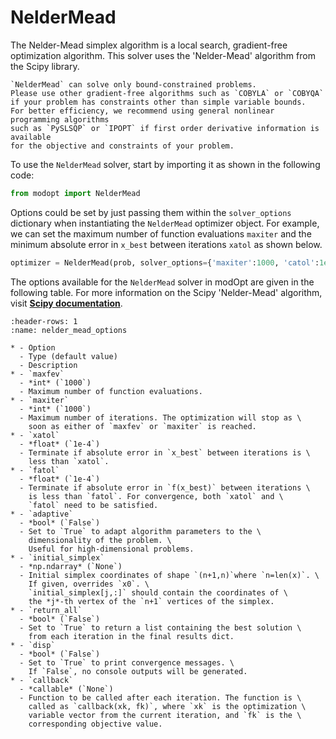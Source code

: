 # NelderMead

The Nelder-Mead simplex algorithm is a local search, gradient-free optimization algorithm.
This solver uses the 'Nelder-Mead' algorithm from the Scipy library.
```{note}
`NelderMead` can solve only bound-constrained problems.
Please use other gradient-free algorithms such as `COBYLA` or `COBYQA` 
if your problem has constraints other than simple variable bounds.
For better efficiency, we recommend using general nonlinear programming algorithms
such as `PySLSQP` or `IPOPT` if first order derivative information is available 
for the objective and constraints of your problem.
```

To use the `NelderMead` solver, start by importing it as shown in the following code:

```py
from modopt import NelderMead
```

Options could be set by just passing them within the `solver_options` dictionary when 
instantiating the `NelderMead` optimizer object.
For example, we can set the maximum number of function evaluations `maxiter` 
and the minimum absolute error in `x_best` between iterations `xatol` as shown below.

```py
optimizer = NelderMead(prob, solver_options={'maxiter':1000, 'catol':1e-6})
```

The  options available for the `NelderMead` solver in modOpt are given in the following table.
For more information on the Scipy 'Nelder-Mead' algorithm, visit
**[Scipy documentation](https://docs.scipy.org/doc/scipy/reference/optimize.minimize-neldermead.html)**.

```{list-table} NelderMead solver options
:header-rows: 1
:name: nelder_mead_options

* - Option
  - Type (default value)
  - Description
* - `maxfev`
  - *int* (`1000`)
  - Maximum number of function evaluations.
* - `maxiter`
  - *int* (`1000`)
  - Maximum number of iterations. The optimization will stop as \
    soon as either of `maxfev` or `maxiter` is reached.
* - `xatol`
  - *float* (`1e-4`)
  - Terminate if absolute error in `x_best` between iterations is \
    less than `xatol`.
* - `fatol`
  - *float* (`1e-4`)
  - Terminate if absolute error in `f(x_best)` between iterations \
    is less than `fatol`. For convergence, both `xatol` and \
    `fatol` need to be satisfied.
* - `adaptive`
  - *bool* (`False`)
  - Set to `True` to adapt algorithm parameters to the \
    dimensionality of the problem. \
    Useful for high-dimensional problems.
* - `initial_simplex`
  - *np.ndarray* (`None`)
  - Initial simplex coordinates of shape `(n+1,n)`where `n=len(x)`. \
    If given, overrides `x0`. \
    `initial_simplex[j,:]` should contain the coordinates of \
    the *j*-th vertex of the `n+1` vertices of the simplex.
* - `return_all`
  - *bool* (`False`)
  - Set to `True` to return a list containing the best solution \
    from each iteration in the final results dict.
* - `disp`
  - *bool* (`False`)
  - Set to `True` to print convergence messages. \
    If `False`, no console outputs will be generated.
* - `callback`
  - *callable* (`None`)
  - Function to be called after each iteration. The function is \
    called as `callback(xk, fk)`, where `xk` is the optimization \
    variable vector from the current iteration, and `fk` is the \
    corresponding objective value.
```